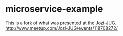 microservice-example
====================

This is a fork of what was presented at the Jozi-JUG. 
http://www.meetup.com/Jozi-JUG/events/118708272/
